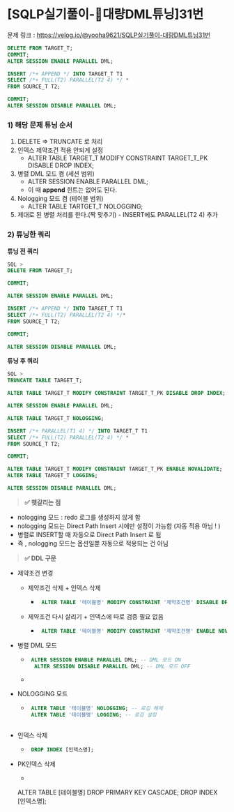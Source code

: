 # \[SQLP실기풀이-대량DML튜닝]31번

문제 링크 : https://velog.io/@yooha9621/SQLP실기풀이-대량DML튜닝31번

```sql
DELETE FROM TARGET_T;
COMMIT;
ALTER SESSION ENABLE PARALLEL DML;

INSERT /*+ APPEND */ INTO TARGET_T T1
SELECT /*+ FULL(T2) PARALLEL(T2 4) */ *
FROM SOURCE_T T2;

COMMIT;
ALTER SESSION DISABLE PARALLEL DML;
```

### 1) 해당 문제 튜닝 순서

1. DELETE => TRUNCATE 로 처리
2. 인덱스 제약조건 적용 안되게 설정
   * ALTER TABLE TARGET\_T MODIFY CONSTRAINT TARGET\_T\_PK DISABLE DROP INDEX;
3. 병렬 DML 모드 켬 (세션 범위)
   * ALTER SESSION ENABLE PARALLEL DML;
   * 이 때 **append** 힌트는 없어도 된다.
4. Nologging 모드 켬 (테이블 범위)
   * ALTER TABLE TARTGET\_T NOLOGGING;
5. 제대로 된 병렬 처리를 한다.(짝 맞추기) - INSERT에도 PARALLEL(T2 4) 추가

### 2) 튜닝한 쿼리

**튜닝 전 쿼리**

```sql
SQL >
DELETE FROM TARGET_T;

COMMIT;

ALTER SESSION ENABLE PARALLEL DML;

INSERT /*+ APPEND */ INTO TARGET_T T1
SELECT /*+ FULL(T2) PARALLEL(T2 4) */*
FROM SOURCE_T T2;

COMMIT;

ALTER SESSION DISABLE PARALLEL DML;
```

**튜닝 후 쿼리**

```sql
SQL >
TRUNCATE TABLE TARGET_T;

ALTER TABLE TARGET_T MODIFY CONSTRAINT TARGET_T_PK DISABLE DROP INDEX;

ALTER SESSION ENABLE PARALLEL DML;

ALTER TABLE TARGET_T NOLOGGING;

INSERT /*+ PARALLEL(T1 4) */ INTO TARGET_T T1
SELECT /*+ FULL(T2) PARALLEL(T2 4) */ *
FROM SOURCE_T T2;

COMMIT;

ALTER TABLE TARGET_T MODIFY CONSTRAINT TARGET_T_PK ENABLE NOVALIDATE;
ALTER TABLE TARGET_T LOGGING;

ALTER SESSION DISABLE PARALLEL DML;
```

> **✅ 헷갈리는 점**

* nologging 모드 : redo 로그를 생성하지 않게 함
* nologging 모드는 Direct Path Insert 시에만 설정이 가능함 (자동 적용 아님 ! )
* 병렬로 INSERT할 때 자동으로 Direct Path Insert 로 됨
* 즉 , nologging 모드는 옵션일뿐 자동으로 적용되는 건 아님

> **✅ DDL 구문**

* 제약조건 변경
  * 제약조건 삭제 + 인덱스 삭제
    * ```sql
       ALTER TABLE '테이블명' MODIFY CONSTRAINT '제약조건명' DISABLE DROP INDEX;
      ```
  * 제약조건 다시 살리기 + 인덱스에 따로 검증 필요 없음
    * ```sql
       ALTER TABLE '테이블명' MODIFY CONSTRAINT '제약조건명' ENABLE NOVALIDATE;
      ```
* 병렬 DML 모드
  * ```sql
     ALTER SESSION ENABLE PARALLEL DML; -- DML 모드 ON
      ALTER SESSION DISABLE PARALLEL DML; -- DML 모드 OFF
    ```
  *
*   NOLOGGING 모드

    * ```sql
       ALTER TABLE '테이블명' NOLOGGING; -- 로깅 해제
       ALTER TABLE '테이블명' LOGGING; -- 로깅 설정
      ```

    ```
    ```
* 인덱스 삭제
  * ```sql
     DROP INDEX [인덱스명];
    ```
*   PK인덱스 삭제

    * ```sql
      ```

    ALTER TABLE \[테이블명] DROP PRIMARY KEY CASCADE; DROP INDEX \[인덱스명];

    ```
    ```
